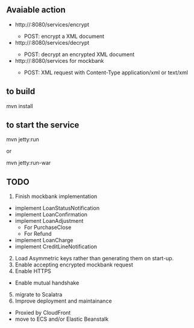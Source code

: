 ## Avaiable action
- http://<host>:8080/services/encrypt
  - POST: encrypt a XML document
- http://<host>:8080/services/decrypt
  - POST: decrypt an encrypted XML document
- http://<host>:8080/services for mockbank
  - POST: XML request with Content-Type application/xml or text/xml


## to build
  mvn install
## to start the service
  mvn jetty:run
  
or

  mvn jetty:run-war


## TODO
1. Finish mockbank implementation
- implement LoanStatusNotification
- implement LoanConfirmation
- implement LoanAdjustment
  - For PurchaseClose
  - For Refund
- implement LoanCharge
- implement CreditLineNotification
2. Load Asymmetric keys rather than generating them on start-up.
3. Enable accepting encrypted mockbank request
4. Enable HTTPS
  - Enable mutual handshake
5. migrate to Scalatra
6. Improve deployment and maintainance
  - Proxied by CloudFront
  - move to ECS and/or Elastic Beanstalk
  
